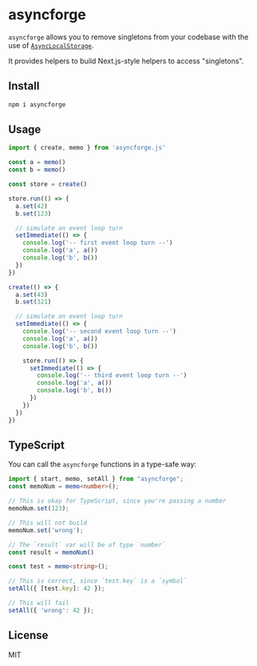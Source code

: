 # asyncforge

`asyncforge` allows you to remove singletons from your codebase with the
use of [`AsyncLocalStorage`](https://nodejs.org/api/async_context.html#class-asynclocalstorage).

It provides helpers to build Next.js-style helpers to access "singletons". 

## Install

```sh
npm i asyncforge
```

## Usage

```js
import { create, memo } from 'asyncforge.js'

const a = memo()
const b = memo()

const store = create()

store.run(() => {
  a.set(42)
  b.set(123)

  // simulate an event loop turn
  setImmediate(() => {
    console.log('-- first event loop turn --')
    console.log('a', a())
    console.log('b', b())
  })
})

create(() => {
  a.set(43)
  b.set(321)

  // simulate an event loop turn
  setImmediate(() => {
    console.log('-- second event loop turn --')
    console.log('a', a())
    console.log('b', b())

    store.run(() => {
      setImmediate(() => {
        console.log('-- third event loop turn --')
        console.log('a', a())
        console.log('b', b())
      })
    })
  })
})
```

## TypeScript

You can call the `asyncforge` functions in a type-safe way:

```ts
import { start, memo, setAll } from "asyncforge";
const memoNum = memo<number>();

// This is okay for TypeScript, since you're passing a number
memoNum.set(123);

// This will not build
memoNum.set('wrong');

// The `result` var will be of type `number`
const result = memoNum()

const test = memo<string>();

// This is correct, since `test.key` is a `symbol`
setAll({ [test.key]: 42 });

// This will fail
setAll({ 'wrong': 42 });
```

## License

MIT

